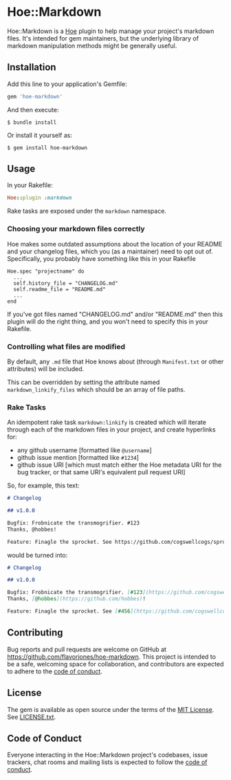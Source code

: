 # Hoe::Markdown

Hoe::Markdown is a [Hoe](https://www.zenspider.com/projects/hoe.html) plugin to help manage your project's markdown files. It's intended for gem maintainers, but the underlying library of markdown manipulation methods might be generally useful.


## Installation

Add this line to your application's Gemfile:

```ruby
gem 'hoe-markdown'
```

And then execute:

    $ bundle install

Or install it yourself as:

    $ gem install hoe-markdown


## Usage

In your Rakefile:

``` ruby
Hoe::plugin :markdown
```

Rake tasks are exposed under the `markdown` namespace.


### Choosing your markdown files correctly

Hoe makes some outdated assumptions about the location of your README and your changelog files, which you (as a maintainer) need to opt out of. Specifically, you probably have something like this in your Rakefile

```
Hoe.spec "projectname" do
  ...
  self.history_file = "CHANGELOG.md"
  self.readme_file = "README.md"
  ...
end
```

If you've got files named "CHANGELOG.md" and/or "README.md" then this plugin will do the right thing, and you won't need to specify this in your Rakefile.


### Controlling what files are modified

By default, any `.md` file that Hoe knows about (through `Manifest.txt` or other attributes) will be included.

This can be overridden by setting the attribute named `markdown_linkify_files` which should be an array of file paths.


### Rake Tasks

An idempotent rake task `markdown:linkify` is created which will iterate through each of the markdown files in your project, and create hyperlinks for:

* any github username [formatted like `@username`]
* github issue mention [formatted like `#1234`]
* github issue URI [which must match either the Hoe metadata URI for the bug tracker, or that same URI's equivalent pull request URI]

So, for example, this text:

```markdown
# Changelog

## v1.0.0

Bugfix: Frobnicate the transmogrifier. #123
Thanks, @hobbes!

Feature: Finagle the sprocket. See https://github.com/cogswellcogs/sprocketkiller/issues/456
```

would be turned into:

```markdown
# Changelog

## v1.0.0

Bugfix: Frobnicate the transmogrifier. [#123](https://github.com/cogswellcogs/sprocketkiller/issues/123)
Thanks, [@hobbes](https://github.com/hobbes)!

Feature: Finagle the sprocket. See [#456](https://github.com/cogswellcogs/sprocketkiller/issues/456)
```

## Contributing

Bug reports and pull requests are welcome on GitHub at https://github.com/flavorjones/hoe-markdown. This project is intended to be a safe, welcoming space for collaboration, and contributors are expected to adhere to the [code of conduct](https://github.com/flavorjones/hoe-markdown/blob/master/CODE_OF_CONDUCT.md).


## License

The gem is available as open source under the terms of the [MIT License](https://opensource.org/licenses/MIT). See [LICENSE.txt](https://github.com/flavorjones/hoe-markdown/blob/master/LICENSE.txt).


## Code of Conduct

Everyone interacting in the Hoe::Markdown project's codebases, issue trackers, chat rooms and mailing lists is expected to follow the [code of conduct](https://github.com/flavorjones/hoe-markdown/blob/master/CODE_OF_CONDUCT.md).
